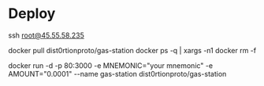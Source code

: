 # Deploy
ssh root@45.55.58.235

docker pull dist0rtionproto/gas-station
docker ps -q | xargs -n1 docker rm -f 

docker run -d -p 80:3000 -e MNEMONIC="your mnemonic" -e AMOUNT="0.0001" --name gas-station dist0rtionproto/gas-station

